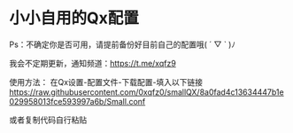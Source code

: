 # 小小自用的Qx配置

Ps：不确定你是否可用，请提前备份好目前自己的配置哦( ´ ▽ ` )ﾉ

我会不定期更新，通知频道：https://t.me/xqfz9

使用方法：
在Qx设置-配置文件-下载配置-填入以下链接
https://raw.githubusercontent.com/0xqfz0/smallQX/8a0fad4c13634447b1e029958013fce593997a6b/Small.conf

或者复制代码自行粘贴
